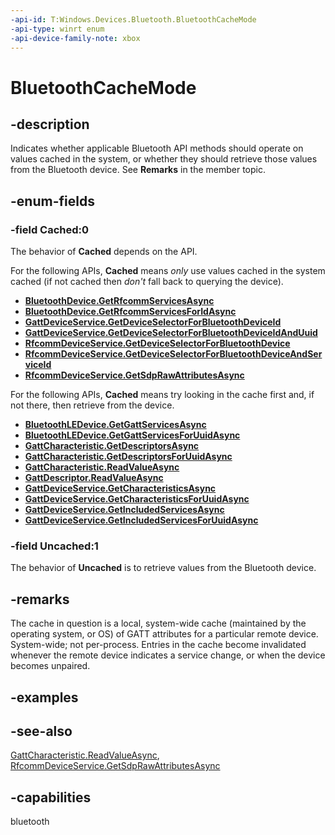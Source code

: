```yaml
---
-api-id: T:Windows.Devices.Bluetooth.BluetoothCacheMode
-api-type: winrt enum
-api-device-family-note: xbox
---
```


<!-- Enumeration syntax
public enum Windows.Devices.Bluetooth.BluetoothCacheMode : int
-->

# BluetoothCacheMode

## -description
Indicates whether applicable Bluetooth API methods should operate on values cached in the system, or whether they should retrieve those values from the Bluetooth device. See **Remarks** in the member topic.

## -enum-fields

### -field Cached:0
The behavior of **Cached** depends on the API.

For the following APIs, **Cached** means *only* use values cached in the system cached (if not cached then *don't* fall back to querying the device).

* [**BluetoothDevice.GetRfcommServicesAsync**](/uwp/api/windows.devices.bluetooth.bluetoothdevice.getrfcommservicesasync)
* [**BluetoothDevice.GetRfcommServicesForIdAsync**](/uwp/api/windows.devices.bluetooth.bluetoothdevice.getrfcommservicesforidasync)
* [**GattDeviceService.GetDeviceSelectorForBluetoothDeviceId**](/uwp/api/windows.devices.bluetooth.genericattributeprofile.gattdeviceservice.getdeviceselectorforbluetoothdeviceid)
* [**GattDeviceService.GetDeviceSelectorForBluetoothDeviceIdAndUuid**](/uwp/api/windows.devices.bluetooth.genericattributeprofile.gattdeviceservice.getdeviceselectorforbluetoothdeviceidanduuid)
* [**RfcommDeviceService.GetDeviceSelectorForBluetoothDevice**](/uwp/api/windows.devices.bluetooth.rfcomm.rfcommdeviceservice.getdeviceselectorforbluetoothdevice)
* [**RfcommDeviceService.GetDeviceSelectorForBluetoothDeviceAndServiceId**](/uwp/api/windows.devices.bluetooth.rfcomm.rfcommdeviceservice.getdeviceselectorforbluetoothdeviceandserviceid)
* [**RfcommDeviceService.GetSdpRawAttributesAsync**](/uwp/api/windows.devices.bluetooth.rfcomm.rfcommdeviceservice.getsdprawattributesasync)
 
For the following APIs, **Cached** means try looking in the cache first and, if not there, then retrieve from the device.

* [**BluetoothLEDevice.GetGattServicesAsync**](/uwp/api/windows.devices.bluetooth.bluetoothledevice.getgattservicesasync)
* [**BluetoothLEDevice.GetGattServicesForUuidAsync**](/uwp/api/windows.devices.bluetooth.bluetoothledevice.getgattservicesforuuidasync)
* [**GattCharacteristic.GetDescriptorsAsync**](/uwp/api/windows.devices.bluetooth.genericattributeprofile.gattcharacteristic.getdescriptorsasync)
* [**GattCharacteristic.GetDescriptorsForUuidAsync**](/uwp/api/windows.devices.bluetooth.genericattributeprofile.gattcharacteristic.getdescriptorsforuuidasync)
* [**GattCharacteristic.ReadValueAsync**](/uwp/api/windows.devices.bluetooth.genericattributeprofile.gattcharacteristic.readvalueasync)
* [**GattDescriptor.ReadValueAsync**](/uwp/api/windows.devices.bluetooth.genericattributeprofile.gattdescriptor.readvalueasync)
* [**GattDeviceService.GetCharacteristicsAsync**](/uwp/api/windows.devices.bluetooth.genericattributeprofile.gattdeviceservice.getcharacteristicsasync)
* [**GattDeviceService.GetCharacteristicsForUuidAsync**](/uwp/api/windows.devices.bluetooth.genericattributeprofile.gattdeviceservice.getcharacteristicsforuuidasync)
* [**GattDeviceService.GetIncludedServicesAsync**](/uwp/api/windows.devices.bluetooth.genericattributeprofile.gattdeviceservice.getincludedservicesasync)
* [**GattDeviceService.GetIncludedServicesForUuidAsync**](/uwp/api/windows.devices.bluetooth.genericattributeprofile.gattdeviceservice.getincludedservicesforuuidasync)

### -field Uncached:1
The behavior of **Uncached** is to retrieve values from the Bluetooth device.

## -remarks
The cache in question is a local, system-wide cache (maintained by the operating system, or OS) of GATT attributes for a particular remote device. System-wide; not per-process. Entries in the cache become invalidated whenever the remote device indicates a service change, or when the device becomes unpaired.

## -examples

## -see-also
[GattCharacteristic.ReadValueAsync](/uwp/api/windows.devices.bluetooth.genericattributeprofile.gattcharacteristic.readvalueasync), [RfcommDeviceService.GetSdpRawAttributesAsync](/uwp/api/windows.devices.bluetooth.rfcomm.rfcommdeviceservice.getsdprawattributesasync)

## -capabilities
bluetooth
